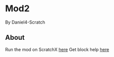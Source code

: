 # Mod2
By Daniel4-Scratch
## About 
Run the mod on ScratchX [here](https://scratchx.org/?url=https://daniel4-scratch.github.io/ScratchX-Mods/Mod/Mod-2/script.js#scratch)
Get block help [here](https://daniel4-scratch.github.io/ScratchX-Mods/Mod/Mod-2/Blocks)
